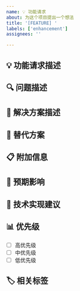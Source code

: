 ```yaml
---
name: 💡 功能请求
about: 为这个项目提出一个想法
title: '[FEATURE] '
labels: ['enhancement']
assignees: ''

---
```


## 💡 功能请求描述
<!-- 清晰简洁地描述您想要的功能 -->

## 🔍 问题描述
<!-- 清晰简洁地描述当前存在的问题 -->

## 💭 解决方案描述
<!-- 清晰简洁地描述您希望发生的事情 -->

## 🔄 替代方案
<!-- 清晰简洁地描述您考虑过的任何替代解决方案或功能 -->

## 📋 附加信息
<!-- 在此处添加有关功能请求的任何其他上下文或截图 -->

## 🎯 预期影响
<!-- 这个功能将如何帮助用户？ -->

## 🔧 技术实现建议
<!-- 如果您有技术实现建议，请在此处描述 -->

## 📊 优先级
- [ ] 高优先级
- [ ] 中优先级  
- [ ] 低优先级

## 🏷️ 相关标签
<!-- 添加相关标签，如 'performance', 'ui', 'api' 等 --> 